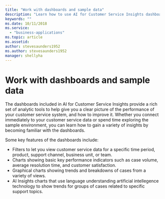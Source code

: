 ```yaml
---
title: "Work with dashboards and sample data"
description: "Learn how to use AI for Customer Service Insights dashboards and sample data."
keywords: ""
ms.date: 10/11/2018
ms.service:
  - "business-applications"
ms.topic: article
ms.assetid: 
author: stevesaunders1952
ms.author: stevesaunders1952
manager: shellyha
---
```


# Work with dashboards and sample data

The dashboards included in AI for Customer Service Insights provide a rich set of analytic tools to help give you a clear picture of the performance of your customer service system, and how to improve it. Whether you connect immediately to your customer service data or spend time exploring the sample environment, you can learn how to gain a variety of insights by becoming familiar with the dashboards.

Some key features of the dashboards include:

* Filters to let you view customer service data for a specific time period, product, support channel, business unit, or team.
* Charts showing basic key performance indicators such as case volume, average resolution time, and customer satisfaction.
* Graphical charts showing trends and breakdowns of cases from a variety of views.
* AI Insights charts that use language understanding artificial intellegence technology to show trends for groups of cases related to specific support topics.